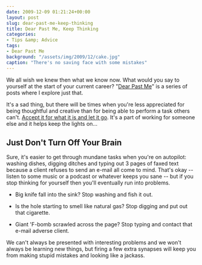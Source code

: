 ```yaml
---
date: 2009-12-09 01:21:24+00:00
layout: post
slug: dear-past-me-keep-thinking
title: Dear Past Me, Keep Thinking
categories:
- Tips &amp; Advice
tags:
- Dear Past Me
background: "/assets/img/2009/12/cake.jpg"
caption: "There's no saving face with some mistakes"
---
```


We all wish we knew then what we know now. What would you say to yourself at the start of your current career? "[Dear Past Me](http://www.corychase.com/tag/dear-past-me/)" is a series of posts where I explore just that.

It's a sad thing, but there will be times when you're less appreciated for being thoughtful and creative than for being able to perform a task others can't. [Accept it for what it is and let it go](http://www.corychase.com/dear-past-me-dont-hate/). It's a part of working for someone else and it helps keep the lights on...


## Just Don't Turn Off Your Brain

Sure, it's easier to get through mundane tasks when you're on autopilot: washing dishes, digging ditches and typing out 3 pages of faxed text because a client refuses to send an e-mail all come to mind. That's okay -- listen to some music or a podcast or whatever keeps you sane -- but if you stop thinking for yourself then you'll eventually run into problems.

	
  * Big knife fall into the sink? Stop washing and fish it out.

	
  * Is the hole starting to smell like natural gas? Stop digging and put out that cigarette.

	
  * Giant 'F-bomb scrawled across the page? Stop typing and contact that e-mail adverse client.


We can't always be presented with interesting problems and we won't always be learning new things, but firing a few extra synapses will keep you from making stupid mistakes and looking like a jackass.
